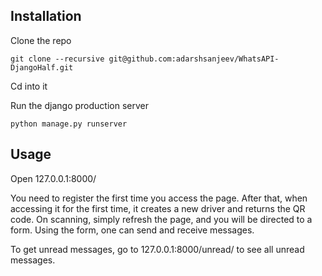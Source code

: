 ## Installation
Clone the repo 

    git clone --recursive git@github.com:adarshsanjeev/WhatsAPI-DjangoHalf.git

Cd into it
	
Run the django production server

    python manage.py runserver

## Usage

Open 127.0.0.1:8000/

You need to register the first time you access the page. After that, when accessing it for the first time, it creates a new driver and returns the QR code. On scanning, simply refresh the page, and you will be directed to a form. Using the form, one can send and receive messages.

To get unread messages, go to 127.0.0.1:8000/unread/ to see all unread messages.
